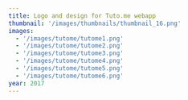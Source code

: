 ```yaml
---
title: Logo and design for Tuto.me webapp
thumbnail: '/images/thumbnails/thumbnail_16.png'
images:
  - '/images/tutome/tutome1.png'
  - '/images/tutome/tutome2.png'
  - '/images/tutome/tutome3.png'
  - '/images/tutome/tutome4.png'
  - '/images/tutome/tutome5.png'
  - '/images/tutome/tutome6.png'
year: 2017
---
```

